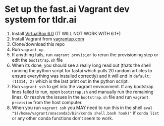 # Set up the fast.ai Vagrant dev system for tldr.ai

1) Install [VirtualBox 6.0](https://www.virtualbox.org/wiki/Download_Old_Builds_6_0) (IT WILL NOT WORK WITH 6.1+)
2) Install Vagrant from [vagrantup.com](https://www.vagrantup.com/downloads.html)
3) Clone/download this repo
4) Run `vagrant up`
5) If anything fails, run `vagrant provision` to rerun the provisioning step or edit the `bootstrap.sh` file
6) When its done, you should see a really long read out (thats the shell running the python script for fastai which pulls 20 random articles to ensure everything was installed correctly) and it will end in `default: (11314, 2)` which is the last print out in the python script.
7) Run `vagrant ssh` to get into the vagrant environment. If any bootstrap lines failed to run, open `bootstrap.sh` and manually run the remaining lines. Or resolve the issues in the `bootstrap.sh` file and run `vagrant provision` from the host computer.
8) When you run `vagrant ssh` you MAY need to run this in the shell `eval "$(/home/vagrant/anaconda3/bin/conda shell.bash hook)"` if `conda list` or any other conda functions don't seem to work.